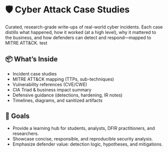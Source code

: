 # 🛡️ Cyber Attack Case Studies

Curated, research-grade write-ups of real-world cyber incidents. Each case distills what happened, how it worked (at a high level), why it mattered to the business, and how defenders can detect and respond—mapped to MITRE ATT&CK. test

## 📦 What’s Inside
- Incident case studies
- MITRE ATT&CK mapping (TTPs, sub-techniques)
- Vulnerability references (CVE/CWE)
- CIA Triad & business impact summary
- Defensive guidance (detections, hardening, IR notes)
- Timelines, diagrams, and sanitized artifacts

## 🎯 Goals
- Provide a learning hub for students, analysts, DFIR practitioners, and researchers.
- Showcase concise, responsible, and reproducible security analysis.
- Emphasize defender value: detection logic, hypotheses, and mitigations.

